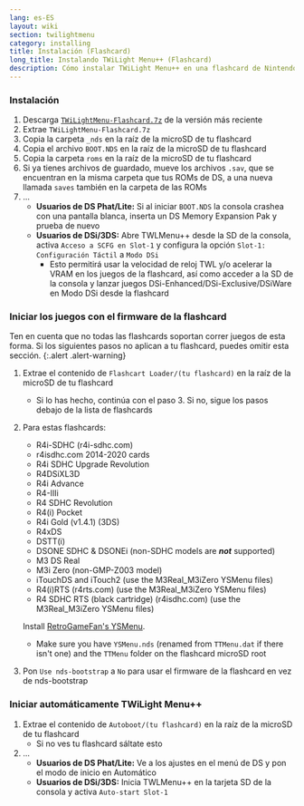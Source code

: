 ```yaml
---
lang: es-ES
layout: wiki
section: twilightmenu
category: installing
title: Instalación (Flashcard)
long_title: Instalando TWiLight Menu++ (Flashcard)
description: Cómo instalar TWiLight Menu++ en una flashcard de Nintendo DS
---
```


### Instalación
1. Descarga [`TWiLightMenu-Flashcard.7z`](https://github.com/DS-Homebrew/TWiLightMenu/releases/latest/download/TWiLightMenu-Flashcard.7z) de la versión más reciente
1. Extrae `TWiLightMenu-Flashcard.7z`
1. Copia la carpeta `_nds` en la raíz de la microSD de tu flashcard
1. Copia el archivo `BOOT.NDS` en la raíz de la microSD de tu flashcard
1. Copia la carpeta `roms` en la raíz de la microSD de tu flashcard
1. Si ya tienes archivos de guardado, mueve los archivos `.sav`, que se encuentran en la misma carpeta que tus ROMs de DS, a una nueva llamada `saves` también en la carpeta de las ROMs
1. ...
   - **Usuarios de DS Phat/Lite:** Si al iniciar `BOOT.NDS` la consola crashea con una pantalla blanca, inserta un DS Memory Expansion Pak y prueba de nuevo
   - **Usuarios de DSi/3DS:** Abre TWLMenu++ desde la SD de la consola, activa `Acceso a SCFG en Slot-1` y configura la opción `Slot-1: Configuración Táctil` a `Modo DSi`
      - Esto permitirá usar la velocidad de reloj TWL y/o acelerar la VRAM en los juegos de la flashcard, así como acceder a la SD de la consola y lanzar juegos DSi-Enhanced/DSi-Exclusive/DSiWare en Modo DSi desde la flashcard

### Iniciar los juegos con el firmware de la flashcard

Ten en cuenta que no todas las flashcards soportan correr juegos de esta forma. Si los siguientes pasos no aplican a tu flashcard, puedes omitir esta sección.
{:.alert .alert-warning}

1. Extrae el contenido de `Flashcart Loader/(tu flashcard)` en la raíz de la microSD de tu flashcard
   - Si lo has hecho, continúa con el paso 3. Si no, sigue los pasos debajo de la lista de flashcards

1. Para estas flashcards:
   - R4i-SDHC (r4i-sdhc.com)
   - r4isdhc.com 2014-2020 cards
   - R4i SDHC Upgrade Revolution
   - R4DSiXL3D
   - R4i Advance
   - R4-IIIi
   - R4 SDHC Revolution
   - R4(i) Pocket
   - R4i Gold (v1.4.1) (3DS)
   - R4xDS
   - DSTT(i)
   - DSONE SDHC & DSONEi (non-SDHC models are ***not*** supported)
   - M3 DS Real
   - M3i Zero (non-GMP-Z003 model)
   - iTouchDS and iTouch2 (use the M3Real_M3iZero YSMenu files)
   - R4(i)RTS (r4rts.com) (use the M3Real_M3iZero YSMenu files)
   - R4 SDHC RTS (black cartridge) (r4isdhc.com) (use the M3Real_M3iZero YSMenu files)

   Install [RetroGameFan's YSMenu](https://gbatemp.net/threads/retrogamefan-updates-releases.267243/).
      - Make sure you have `YSMenu.nds` (renamed from `TTMenu.dat` if there isn't one) and the `TTMenu` folder on the flashcard microSD root
1. Pon `Use nds-bootstrap` a `No` para usar el firmware de la flashcard en vez de nds-bootstrap

### Iniciar automáticamente TWiLight Menu++
1. Extrae el contenido de `Autoboot/(tu flashcard)` en la raíz de la microSD de tu flashcard
   - Si no ves tu flashcard sáltate esto
1. ...
   - **Usuarios de DS Phat/Lite:** Ve a los ajustes en el menú de DS y pon el modo de inicio en Automático
   - **Usuarios de DSi/3DS:** Inicia TWLMenu++ en la tarjeta SD de la consola y activa `Auto-start Slot-1`
